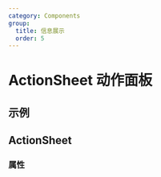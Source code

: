 ```yaml
---
category: Components
group:
  title: 信息展示
  order: 5
---
```


# ActionSheet 动作面板

## 示例

<code src="./demo/base.tsx"></code>

## ActionSheet
### 属性
<API id="ActionSheet"></API>
